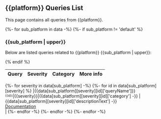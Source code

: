 ## {{platform}} Queries List
This page contains all queries from {{platform}}.

{%- for sub_platform in data -%}
{%- if sub_platform != 'default' %}

### {{sub_platform | upper}}
Below are listed queries related to {{platform}} {{sub_platform | upper}}:

{% endif %}

|            Query             |Severity|Category|More info|
|------------------------------|--------|--------|-----------|
{%- for severity in data[sub_platform] -%}
  {%- for id in data[sub_platform][severity] %}
|{{data[sub_platform][severity][id]['queryName']}}<br/><sup><sub>{{id}}</sub></sup>|<span style="color:{{colors[severity]}}">{{severity}}</span>|{{data[sub_platform][severity][id]['category'] -}}
    |{{data[sub_platform][severity][id]['descriptionText'] -}}<br><a href="{{data[sub_platform][severity][id]['descriptionUrl']}}">Documentation</a><br/>|
  {%- endfor -%}
{%- endfor -%}
{%- endfor -%}